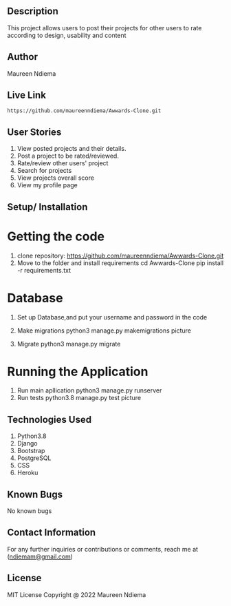 ## Description
  
   This project allows users to post their projects for other users to rate according to design, usability and content

## Author

   Maureen Ndiema

## Live Link

    https://github.com/maureenndiema/Awwards-Clone.git

## User Stories

1. View posted projects and their details.
2. Post a project to be rated/reviewed.
3. Rate/review other users' project
4. Search for projects
5. View projects overall score
6. View my profile page

## Setup/ Installation

# Getting the code
1. clone repository: https://github.com/maureenndiema/Awwards-Clone.git
2. Move to the folder and install requirements cd Awwards-Clone pip install -r requirements.txt
# Database

1. Set up Database,and put your username and password in the code

2. Make migrations python3 manage.py makemigrations picture

3. Migrate python3 manage.py migrate

# Running the Application
1. Run main apllication
   python3 manage.py runserver
2.  Run tests
    python3.8 manage.py test picture

## Technologies Used
   
1. Python3.8
2. Django 
3. Bootstrap
4. PostgreSQL
5. CSS
6. Heroku

## Known Bugs

  No known bugs

## Contact Information

 For any further inquiries or contributions or comments, reach me at (ndiemam@gmail.com)

## License
  
  MIT License Copyright @ 2022 Maureen Ndiema